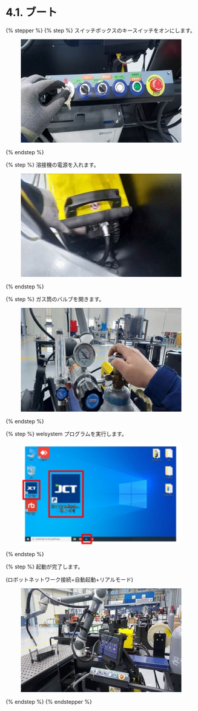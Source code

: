 # 4.1. ブート

{% stepper %}
{% step %}
スイッチボックスのキースイッチをオンにします。

<figure><img src="../img/chapter4/section4.1.1 (1) (2).jpg" alt=""><figcaption></figcaption></figure>
{% endstep %}

{% step %}
溶接機の電源を入れます。

<figure><img src="../img/chapter4/section4.1.2 (1) (2).jpg" alt=""><figcaption></figcaption></figure>
{% endstep %}

{% step %}
ガス筒のバルブを開きます。

<figure><img src="../img/chapter4/section4.1.3 (1) (2).jpg" alt=""><figcaption></figcaption></figure>
{% endstep %}

{% step %}
welsystem プログラムを実行します。

<figure><img src="../img/chapter4/section4.1.4.jpg" alt=""><figcaption></figcaption></figure>
{% endstep %}

{% step %}
起動が完了します。

(ロボットネットワーク接続+自動起動+リアルモード)

<figure><img src="../img/chapter4/section4.1.5.jpg" alt=""><figcaption></figcaption></figure>
{% endstep %}
{% endstepper %}
